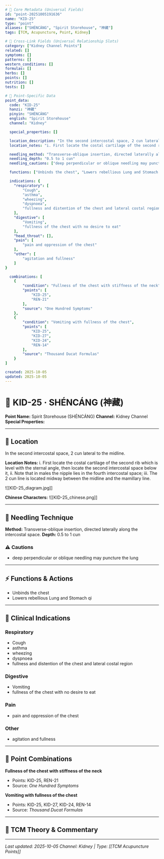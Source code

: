 ```yaml
---
# 🔹 Core Metadata (Universal Fields)
id: "point-20251005191636"
name: "KID-25"
type: "point"
aliases: ["SHÉNCÁNG", "Spirit Storehouse", "神藏"]
tags: [TCM, Acupuncture, Point, Kidney]

# 🔹 Cross-Link Fields (Universal Relationship Slots)
category: ["Kidney Channel Points"]
related: []
symptoms: []
patterns: []
western_conditions: []
formulas: []
herbs: []
points: []
nutrition: []
tests: []

# 🔹 Point-Specific Data
point_data:
  code: "KID-25"
  hanzi: "神藏"
  pinyin: "SHÉNCÁNG"
  english: "Spirit Storehouse"
  channel: "Kidney"

  special_properties: []

  location_description: "In the second intercostal space, 2 cun lateral to the midline."
  location_notes: "i. First locate the costal cartilage of the second rib which is level with the sternal angle, then locate the second intercostal space below it, ii. Note that in males the nipple lies in the fourth intercostal space; iii. The 2 cun line is located midway between the midline and the mamillary line."

  needling_method: "Transverse-oblique insertion, directed laterally along the intercostal space."
  needling_depth: "0.5 to 1 cun"
  needling_cautions: ["deep perpendicular or oblique needling may puncture the lung"]

  functions: ["Unbinds the chest", "Lowers rebellious Lung and Stomach qi"]

  indications: {
    "respiratory": [
        "Cough",
        "asthma",
        "wheezing",
        "dyspnoea",
        "fullness and distention of the chest and lateral costal region"
    ],
    "digestive": [
        "Vomiting",
        "fullness of the chest with no desire to eat"
    ],
    "head_throat": [],
    "pain": [
        "pain and oppression of the chest"
    ],
    "other": [
        "agitation and fullness"
    ]
}

  combinations: [
    {
        "condition": "Fullness of the chest with stiffness of the neck",
        "points": [
            "KID-25",
            "REN-21"
        ],
        "source": "One Hundred Symptoms"
    },
    {
        "condition": "Vomiting with fullness of the chest",
        "points": [
            "KID-25",
            "KID-27",
            "KID-24",
            "REN-14"
        ],
        "source": "Thousand Ducat Formulas"
    }
]

created: 2025-10-05
updated: 2025-10-05
---
```


# 📍 KID-25 · SHÉNCÁNG (神藏)

**Point Name:** Spirit Storehouse (SHÉNCÁNG)
**Channel:** Kidney Channel
**Special Properties:** 

---

## 📍 Location

In the second intercostal space, 2 cun lateral to the midline.

**Location Notes:**
i. First locate the costal cartilage of the second rib which is level with the sternal angle, then locate the second intercostal space below it, ii. Note that in males the nipple lies in the fourth intercostal space; iii. The 2 cun line is located midway between the midline and the mamillary line.

![[KID-25_diagram.jpg]]

**Chinese Characters:** ![[KID-25_chinese.png]]

---

## 🔧 Needling Technique

**Method:** Transverse-oblique insertion, directed laterally along the intercostal space.
**Depth:** 0.5 to 1 cun

### ⚠️ Cautions
- deep perpendicular or oblique needling may puncture the lung

---

## ⚡ Functions & Actions
- Unbinds the chest
- Lowers rebellious Lung and Stomach qi

---

## 🎯 Clinical Indications

### Respiratory
- Cough
- asthma
- wheezing
- dyspnoea
- fullness and distention of the chest and lateral costal region

### Digestive
- Vomiting
- fullness of the chest with no desire to eat

### Pain
- pain and oppression of the chest

### Other
- agitation and fullness

---

## 🔗 Point Combinations

**Fullness of the chest with stiffness of the neck**
- Points: KID-25, REN-21
- Source: *One Hundred Symptoms*

**Vomiting with fullness of the chest**
- Points: KID-25, KID-27, KID-24, REN-14
- Source: *Thousand Ducat Formulas*

---

## 🧬 TCM Theory & Commentary



---

*Last updated: 2025-10-05*
*Channel: Kidney | Type: [[TCM Acupuncture Points]]*
